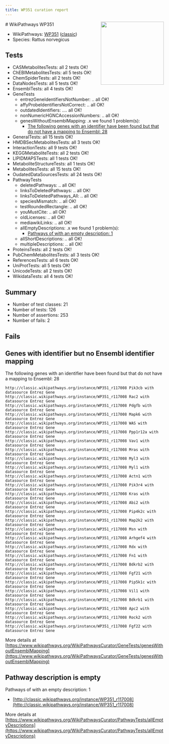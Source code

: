 ```yaml
---
title: WP351 curation report
---
```


<img style="float: right; width: 200px" src="https://upload.wikimedia.org/wikipedia/commons/thumb/8/83/Wplogo_with_text_500.png/640px-Wplogo_with_text_500.png" />
# WikiPathways WP351

* WikiPathways: [WP351](https://wikipathways.org/pathways/WP351) ([classic](https://classic.wikipathways.org/instance/WP351))
* Species: Rattus norvegicus
## Tests
* CASMetabolitesTests: all 2 tests OK!
* ChEBIMetabolitesTests: all 5 tests OK!
* ChemSpiderTests: all 2 tests OK!
* DataNodesTests: all 5 tests OK!
* EnsemblTests: all 4 tests OK!
* GeneTests
    * entrezGeneIdentifiersNotNumber: .. all OK!
    * affyProbeIdentifiersNotCorrect: .. all OK!
    * outdatedIdentifiers: .... all OK!
    * nonNumericHGNCAccessionNumbers: .. all OK!
    * genesWithoutEnsemblMapping: .x we found 1 problem(s):
        * [The following genes with an identifier have been found but that do not have a mapping to Ensembl: 28](#c4e54334)
* GeneralTests: all 15 tests OK!
* HMDBSecMetabolitesTests: all 3 tests OK!
* InteractionTests: all 9 tests OK!
* KEGGMetaboliteTests: all 2 tests OK!
* LIPIDMAPSTests: all 1 tests OK!
* MetaboliteStructureTests: all 1 tests OK!
* MetabolitesTests: all 15 tests OK!
* OudatedDataSourcesTests: all 24 tests OK!
* PathwayTests
    * deletedPathways: .. all OK!
    * linksToDeletedPathways: .. all OK!
    * linksToDeletedPathways_All: .. all OK!
    * speciesMismatch: .. all OK!
    * testRoundedRectangle: .. all OK!
    * youMustCite: .. all OK!
    * oldLicenses: .. all OK!
    * mediawikiLinks: .. all OK!
    * allEmptyDescriptions: .x we found 1 problem(s):
        * [Pathways of with an empty description: 1](#798a4967)
    * allShortDescriptions: .. all OK!
    * multipleDescriptions: .. all OK!
* ProteinsTests: all 2 tests OK!
* PubChemMetabolitesTests: all 3 tests OK!
* ReferencesTests: all 6 tests OK!
* UniProtTests: all 5 tests OK!
* UnicodeTests: all 2 tests OK!
* WikidataTests: all 4 tests OK!


## Summary

* Number of test classes: 21
* Number of tests: 126
* Number of assertions: 253
* Number of fails: 2

## Fails

<a name="c4e54334" />

## Genes with identifier but no Ensembl identifier mapping

The following genes with an identifier have been found but that do not have a mapping to Ensembl: 28
```
http://classic.wikipathways.org/instance/WP351_r117008 Pik3cb with datasource Entrez Gene
http://classic.wikipathways.org/instance/WP351_r117008 Rac2 with datasource Entrez Gene
http://classic.wikipathways.org/instance/WP351_r117008 Pdgfb with datasource Entrez Gene
http://classic.wikipathways.org/instance/WP351_r117008 Mapk6 with datasource Entrez Gene
http://classic.wikipathways.org/instance/WP351_r117008 WAS with datasource Entrez Gene
http://classic.wikipathways.org/instance/WP351_r117008 Ppp1r12a with datasource Entrez Gene
http://classic.wikipathways.org/instance/WP351_r117008 Vav1 with datasource Entrez Gene
http://classic.wikipathways.org/instance/WP351_r117008 Mras with datasource Entrez Gene
http://classic.wikipathways.org/instance/WP351_r117008 Myl3 with datasource Entrez Gene
http://classic.wikipathways.org/instance/WP351_r117008 Myl1 with datasource Entrez Gene
http://classic.wikipathways.org/instance/WP351_r117008 Actn1 with datasource Entrez Gene
http://classic.wikipathways.org/instance/WP351_r117008 Pik3r4 with datasource Entrez Gene
http://classic.wikipathways.org/instance/WP351_r117008 Kras with datasource Entrez Gene
http://classic.wikipathways.org/instance/WP351_r117008 Abi2 with datasource Entrez Gene
http://classic.wikipathways.org/instance/WP351_r117008 Pip4k2c with datasource Entrez Gene
http://classic.wikipathways.org/instance/WP351_r117008 Map2k2 with datasource Entrez Gene
http://classic.wikipathways.org/instance/WP351_r117008 Msn with datasource Entrez Gene
http://classic.wikipathways.org/instance/WP351_r117008 Arhgef4 with datasource Entrez Gene
http://classic.wikipathways.org/instance/WP351_r117008 Rdx with datasource Entrez Gene
http://classic.wikipathways.org/instance/WP351_r117008 Fn1 with datasource Entrez Gene
http://classic.wikipathways.org/instance/WP351_r117008 Bdkrb2 with datasource Entrez Gene
http://classic.wikipathways.org/instance/WP351_r117008 Fgf21 with datasource Entrez Gene
http://classic.wikipathways.org/instance/WP351_r117008 Pip5k1c with datasource Entrez Gene
http://classic.wikipathways.org/instance/WP351_r117008 Vil1 with datasource Entrez Gene
http://classic.wikipathways.org/instance/WP351_r117008 Bdkrb1 with datasource Entrez Gene
http://classic.wikipathways.org/instance/WP351_r117008 Apc2 with datasource Entrez Gene
http://classic.wikipathways.org/instance/WP351_r117008 Rock2 with datasource Entrez Gene
http://classic.wikipathways.org/instance/WP351_r117008 Fgf22 with datasource Entrez Gene
```

More details at [https://www.wikipathways.org/WikiPathwaysCurator/GeneTests/genesWithoutEnsemblMapping](https://www.wikipathways.org/WikiPathwaysCurator/GeneTests/genesWithoutEnsemblMapping)

<a name="798a4967" />

## Pathway description is empty

Pathways of with an empty description: 1

* [http://classic.wikipathways.org/instance/WP351_r117008](http://classic.wikipathways.org/instance/WP351_r117008)

More details at [https://www.wikipathways.org/WikiPathwaysCurator/PathwayTests/allEmptyDescriptions](https://www.wikipathways.org/WikiPathwaysCurator/PathwayTests/allEmptyDescriptions)

